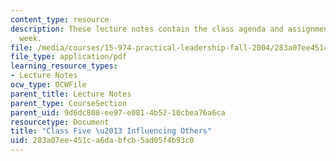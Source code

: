 ```yaml
---
content_type: resource
description: These lecture notes contain the class agenda and assignments for the
  week.
file: /media/courses/15-974-practical-leadership-fall-2004/283a07ee451ca6dabfcb5ad05f4b93c0_class5.pdf
file_type: application/pdf
learning_resource_types:
- Lecture Notes
ocw_type: OCWFile
parent_title: Lecture Notes
parent_type: CourseSection
parent_uid: 9d6dc808-ee97-e081-4b52-10cbea76a6ca
resourcetype: Document
title: "Class Five \u2013 Influencing Others"
uid: 283a07ee-451c-a6da-bfcb-5ad05f4b93c0
---
```

